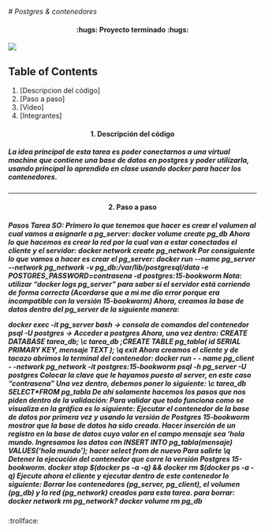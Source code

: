 <em> # Postgres & contenedores</em>


<h4 align="center">
:hugs: Proyecto terminado :hugs:
</h4>

<p align="centeer">
   <img src="https://user-images.githubusercontent.com/66388384/169884770-c7364478-2430-445f-97e1-b5c19e736c4f.png">
   </p>

## Table of Contents
1. [Descripcion del código]
2. [Paso a paso]
3. [Video]
4. [Integrantes]

<h4 align="center">
1. Descripción del código
</h4>

<h5>
   La idea principal de esta tarea es poder conectarnos a una virtual  machine que contiene una base de datos en postgres y poder utilizarla, usando principal lo aprendido en clase
   usando docker para hacer los contenedores. 
</h5>
<hr>

<h4 align="center">
2. Paso a paso
</h4>

<h5>
   <p>
   Pasos Tarea SO:
Primero lo que tenemos que hacer es crear el volumen al cual vamos a asignarle a pg_server:
docker volume create pg_db
Ahora lo que hacemos es crear la red por la cual van a estar conectados el cliente y el servidor:
docker network create pg_network
Por consiguiente lo que vamos a hacer es crear el pg_server:
docker run --name pg_server --network pg_network -v pg_db:/var/lib/postgresql/data -e POSTGRES_PASSWORD=contrasena -d postgres:15-bookworm
Nota: utilizar “docker logs pg_server” para saber si el servidor está corriendo de forma correcta (Acordarse que a mi me dio error porque era incompatible con la versión 15-bookworm)
Ahora, creamos la base de datos dentro del pg_server de la siguiente manera:

</p>
docker exec -it pg_server bash -> consola de comandos del contenedor
psql -U postgres -> Acceder a postgres
Ahora, una vez dentro:
CREATE DATABASE tarea_db;
\c tarea_db
;CREATE TABLE pg_tabla(
    id SERIAL PRIMARY KEY,
    mensaje TEXT
); 
\q
exit
Ahora creamos el cliente y de tacazo abrimos la terminal del contenedor:
docker run - - name pg_client - -network pg_network -it postgres:15-bookworm psql -h pg_server -U postgres
Colocar la clave que le hayamos puesto al server, en este caso “contrasena”
Una vez dentro, debemos poner lo siguiente: \c tarea_db
SELECT*FROM pg_tabla
De ahí solamente hacemos los pasos que nos piden dentro de la validación:
Para validar que todo funciona como se visualiza en la gráfica es lo siguiente:
Ejecutar el contenedor de la base de datos por primera vez y usando la versión de Postgres 15-bookworm mostrar que la base de datos ha sido creada. Hacer inserción de un registro en la base de datos cuyo valor en el campo mensaje sea ‘hola mundo.
Ingresamos los datos con INSERT INTO pg_tabla(mensaje) VALUES(‘hola mundo’); hacer select from de nuevo
Para salirte \q
Detener la ejecución del contenedor que corre la versión Postgres 15-bookworm.
docker stop $(docker ps -a -q) && docker rm $(docker ps -a -q)
Ejecute ahora el cliente y ejecutar dentro de este contenedor lo siguiente:
Borrar los contenedores (pg_server, pg_client), el volumen (pg_db) y la red (pg_network) creados para esta tarea.
para borrar:
docker network rm pg_network?
docker volume rm pg_db


</h5>
:trollface:
